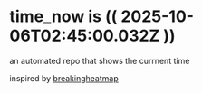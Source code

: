 # time_now is (( 2025-10-06T02:45:00.032Z ))

an automated repo that shows the currnent time

inspired by [breakingheatmap](https://github.com/breakingheatmap/breakingheatmap)